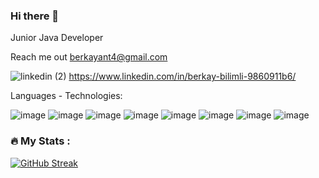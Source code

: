 ### Hi there 👋

Junior Java Developer

Reach me out  berkayant4@gmail.com



![linkedin (2)](https://user-images.githubusercontent.com/73589879/205625593-c90982ae-9bb1-465e-83e3-baea195c849e.png)
https://www.linkedin.com/in/berkay-bilimli-9860911b6/

Languages - Technologies:

![image](https://github.com/berkayblm/berkayblm/assets/73589879/e1d0965e-c2ba-444c-b80f-6aa477e01391)
![image](https://github.com/berkayblm/berkayblm/assets/73589879/236832be-3462-4f03-8c30-261a8a5066ca)
![image](https://github.com/berkayblm/berkayblm/assets/73589879/5335e106-b2d9-4562-9527-2cee2ae17c61)
![image](https://github.com/berkayblm/berkayblm/assets/73589879/5ed620d9-db0b-496f-b6f5-b6a68fccdc79)
![image](https://github.com/berkayblm/berkayblm/assets/73589879/774a0694-5fc0-437c-bbbf-1c75e53f0fb9)
![image](https://github.com/berkayblm/berkayblm/assets/73589879/3a1cec06-c774-4281-a032-65853f7e2d06)
![image](https://github.com/berkayblm/berkayblm/assets/73589879/a2ea73fb-f6bd-492c-b893-df22a21c3910)
![image](https://github.com/berkayblm/berkayblm/assets/73589879/1a7a2720-6239-4c01-8ce2-03547f410a59)


### :fire: My Stats :
[![GitHub Streak](http://github-readme-streak-stats.herokuapp.com?user=berkayblm&theme=dark&background=000000)](https://git.io/streak-stats)
